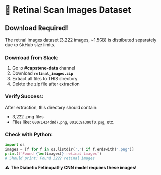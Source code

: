 # 🏥 Retinal Scan Images Dataset

## Download Required!

The retinal images dataset (3,222 images, ~1.5GB) is distributed separately due to GitHub size limits.

### Download from Slack:
1. Go to **#capstone-data** channel
2. Download **`retinal_images.zip`**
3. Extract all files to THIS directory
4. Delete the zip file after extraction

### Verify Success:
After extraction, this directory should contain:
- 3,222 .png files
- Files like: `000c1434d8d7.png`, `001639a390f0.png`, etc.

### Check with Python:
```python
import os
images = [f for f in os.listdir('.') if f.endswith('.png')]
print(f"Found {len(images)} retinal images")
# Should print: Found 3222 retinal images
```

⚠️ **The Diabetic Retinopathy CNN model requires these images!**